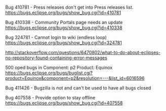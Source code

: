 
Bug 410781 - Press releases don't get into Press releases list.
https://bugs.eclipse.org/bugs/show_bug.cgi?id=410781

Bug 410338 - Community Portals page needs an update 
https://bugs.eclipse.org/bugs/show_bug.cgi?id=410338

Bug 324781 - Cannot login to wiki (endless loop)
https://bugs.eclipse.org/bugs/show_bug.cgi?id=324781

http://stackoverflow.com/questions/6470802/what-to-do-about-eclipses-no-repository-found-containing-error-messages


500 oped bugs in  Component: p2 Product: Equinox 
https://bugs.eclipse.org/bugs/buglist.cgi?product=Equinox&component=p2&resolution=---&list_id=6016596

Bug 411426 - Bugzilla is not and can't be used to have all bugs closed 

Bug 407558 - Provide option to stay offline 
https://bugs.eclipse.org/bugs/show_bug.cgi?id=407558